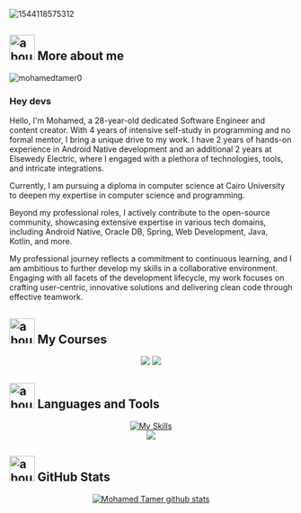 <!-- <p align="center">
 <a href="https://www.udemy.com/user/mohamed-tamer-15/"><img src="https://img.shields.io/badge/Udemy-A100FF?style=for-the-badge&logo=Udemy&logoColor=white"></a>
 <a href="https://www.youtube.com/user/MohamedTamer0/"><img  src="https://img.shields.io/badge/YouTube-FF0000?style=for-the-badge&logo=youtube&logoColor=white"></a></br>
 <a href="https://github.com/sponsors/mohamedtamer0"><img alt="Sponsors" src="https://skydoves.github.io/badges/badge_sponsors.svg"/></a></br>
<a href="https://github.com/mohamedtamer0"><img align="center" src="https://github-readme-stats.vercel.app/api?username=mohamedtamer0&show_icons=true&line_height=27" alt="Mohamed Tamer github stats"/></a>
</p>


<!-- ## Mohamed Tamer - @mohamedtamer0 -->

![1544118575312](https://github.com/user-attachments/assets/1303438c-f46e-4ae3-8268-03ee7d80b0d2)

<!-- ![1544118575312](https://user-images.githubusercontent.com/51374446/149413490-fb3a6507-eb23-4e08-a756-842c47727978.jpg) -->


## <img width="45" alt="about" src="https://raw.github.com/elizarov/elizarov/master/about.png"> More about me
<p align="left"> <img src="https://komarev.com/ghpvc/?username=mohamedtamer0&label=Profile%20views&color=0e75b6&style=flat" alt="mohamedtamer0" /> </p>



### Hey devs 
<p>
Hello, I'm Mohamed, a 28-year-old dedicated Software Engineer and content creator. With 4 years of intensive self-study in programming and no formal mentor, I bring a unique drive to my work. I have 2 years of hands-on experience in Android Native development and an additional 2 years at Elsewedy Electric, where I engaged with a plethora of technologies, tools, and intricate integrations.

Currently, I am pursuing a diploma in computer science at Cairo University to deepen my expertise in computer science and programming.

Beyond my professional roles, I actively contribute to the open-source community, showcasing extensive expertise in various tech domains, including Android Native, Oracle DB, Spring, Web Development, Java, Kotlin, and more.

My professional journey reflects a commitment to continuous learning, and I am ambitious to further develop my skills in a collaborative environment. Engaging with all facets of the development lifecycle, my work focuses on crafting user-centric, innovative solutions and delivering clean code through effective teamwork.
</p>

## <img width="45" alt="about" src="https://raw.github.com/elizarov/elizarov/master/about.png"> My Courses
<div align="center">
 <a href="https://www.udemy.com/user/mohamed-tamer-15/"><img src="https://img.shields.io/badge/Udemy-A100FF?style=for-the-badge&logo=Udemy&logoColor=white"></a>
  <a href="https://www.youtube.com/user/tamer3044/"><img  src="https://img.shields.io/badge/YouTube-FF0000?style=for-the-badge&logo=youtube&logoColor=white"></a>
 </div>
 
 
 ## <img width="45" alt="about" src="https://raw.github.com/elizarov/elizarov/master/about.png"> Languages and Tools
<div align="center">

[![My Skills](https://skillicons.dev/icons?i=js,html,css,kotlin,c,cs,cpp,go,java,php,py,swift,ts,androidstudio,angular,atom,bootstrap,eclipse,firebase,git,github,gradle,idea,ktor,linux,maven,mongodb,mysql,netlify,nodejs,pug,reactivex,sass,spring,sqlite,stackoverflow,visualstudio,vscode,vue,xd,spring,docker,kubernetes)](https://skillicons.dev)
<br/>
<img src="https://img.shields.io/badge/Oracle-F80000?style=for-the-badge&logo=oracle&logoColor=black">


</div>


 

## <img width="45" alt="about" src="https://raw.github.com/elizarov/elizarov/master/about.png"> GitHub Stats


<div align="center">
 <a href="https://github.com/mohamedtamer0">
 <img align="center" src="https://github-readme-stats.vercel.app/api?username=mohamedtamer0&show_icons=true&show=reviews,discussions_started,discussions_answered,prs_merged,prs_merged_percentage" alt="Mohamed Tamer github stats"/>
</a>
</div>

